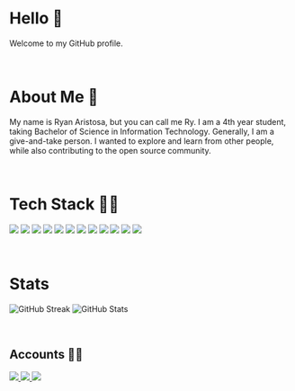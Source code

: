 # Hello 👋

Welcome to my GitHub profile.

<br>

# About Me 📙

My name is Ryan Aristosa, but you can call me Ry. I am a 4th year student, taking Bachelor of Science in Information Technology. Generally, I am a give-and-take person. I wanted to explore and learn from other people, while also contributing to the open source community.

<br>

# Tech Stack 👨‍💻

<p>
  <img src="https://img.shields.io/badge/java-007396?style=for-the-badge&logo=java&logoColor=white" />  
  <img src="https://img.shields.io/badge/c_sharp-239120?style=for-the-badge&logo=csharp&logoColor=white" />
  <img src="https://img.shields.io/badge/.net-512BD4?style=for-the-badge&logo=dotnet&logoColor=white" />
  <img src="https://img.shields.io/badge/kotlin-0095D5?style=for-the-badge&logo=kotlin&logoColor=white" />
  <img src="https://img.shields.io/badge/html-E34F26?style=for-the-badge&logo=html5&logoColor=white" />  
  <img src="https://img.shields.io/badge/css-1572B6?style=for-the-badge&logo=css3&logoColor=white" />
  <img src="https://img.shields.io/badge/javascript-F7DF1E?style=for-the-badge&logo=javascript&logoColor=black" />
  <img src="https://img.shields.io/badge/php-777BB4?style=for-the-badge&logo=php&logoColor=white" />
  <img src="https://img.shields.io/badge/mysql-4479A1?style=for-the-badge&logo=mysql&logoColor=white" />
  <img src="https://img.shields.io/badge/sqlite-003B57?style=for-the-badge&logo=sqlite&logoColor=white">
  <img src="https://img.shields.io/badge/microsoft_office-D83B01?style=for-the-badge&logo=microsoftoffice&logoColor=white" />
  <img src="https://img.shields.io/badge/sap-0FAAFF?style=for-the-badge&logo=sap&logoColor=white" />
</p>

<br>

# Stats

![GitHub Streak](https://github-readme-streak-stats.herokuapp.com/?user=rynrsts)
![GitHub Stats](https://github-readme-stats.vercel.app/api?username=rynrsts)

</br>

## Accounts 🙋‍♂️

<p>
  <a href="https://web.facebook.com/rynrsts/">
    <img src="https://img.shields.io/badge/facebook-1877F2?style=for-the-badge&logo=facebook&logoColor=white" />
  </a>
  <a href="https://github.com/rynrsts">
    <img src="https://img.shields.io/badge/github-181717?style=for-the-badge&logo=github&logoColor=white">
  </a>
  <a href="https://www.linkedin.com/in/ryan-aristosa-a5a869216/">
    <img src="https://img.shields.io/badge/linkedin-0A66C2?style=for-the-badge&logo=linkedin&logoColor=white">
  </a>
</p>
